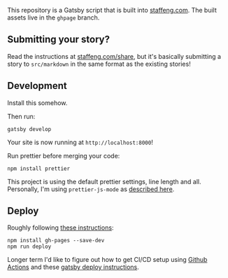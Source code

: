 
This repository is a Gatsby script that is built into [staffeng.com](https://staffeng.com).
The built assets live in the `ghpage` branch.

## Submitting your story?

Read the instructions at [staffeng.com/share](https://staffeng.com/share),
but it's basically submitting a story to `src/markdown` in the same format
as the existing stories!
    

## Development

Install this somehow.


Then run:

    gatsby develop

Your site is now running at `http://localhost:8000`!

Run prettier before merging your code:

    npm install prettier

This project is using the default prettier settings, line length and all.
Personally, I'm using `prettier-js-mode` as [described here](https://patrickskiba.com/emacs/2019/09/07/emacs-for-react-dev.html).

##  Deploy

Roughly following [these instructions](https://www.gatsbyjs.org/docs/how-gatsby-works-with-github-pages/):

    npm install gh-pages --save-dev
    npm run deploy

Longer term I'd like to figure out how to get CI/CD setup using [Github Actions](https://help.github.com/en/actions/creating-actions)
and these [gatsby deploy instructions](https://www.gatsbyjs.org/docs/how-gatsby-works-with-github-pages/).